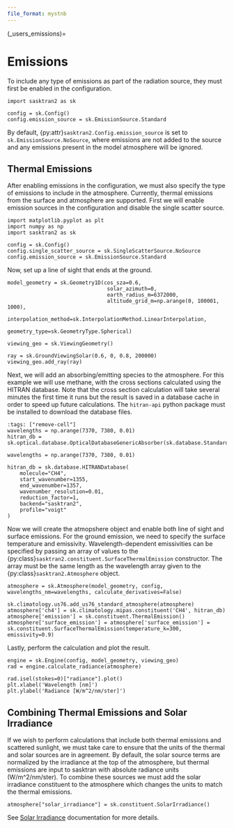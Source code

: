 ```yaml
---
file_format: mystnb
---
```


(_users_emissions)=
# Emissions

To include any type of emissions as part of the radiation source, they must first be enabled in the configuration.

```{code-cell}
import sasktran2 as sk

config = sk.Config()
config.emission_source = sk.EmissionSource.Standard
```

By default, {py:attr}`sasktran2.Config.emission_source` is set to `sk.EmissionSource.NoSource`, where emissions are not added to
the source and any emissions present in the model atmosphere will be ignored.

## Thermal Emissions

After enabling emissions in the configuration, we must also specify the type of emissions to include in the
atmosphere. Currently, thermal emissions from the surface and atmosphere are supported. First we will
enable emission sources in the configuration and disable the single scatter source.

```{code-cell}
import matplotlib.pyplot as plt
import numpy as np
import sasktran2 as sk

config = sk.Config()
config.single_scatter_source = sk.SingleScatterSource.NoSource
config.emission_source = sk.EmissionSource.Standard
```

Now, set up a line of sight that ends at the ground.

```{code-cell}
model_geometry = sk.Geometry1D(cos_sza=0.6,
                                solar_azimuth=0,
                                earth_radius_m=6372000,
                                altitude_grid_m=np.arange(0, 100001, 1000),
                                interpolation_method=sk.InterpolationMethod.LinearInterpolation,
                                geometry_type=sk.GeometryType.Spherical)

viewing_geo = sk.ViewingGeometry()

ray = sk.GroundViewingSolar(0.6, 0, 0.8, 200000)
viewing_geo.add_ray(ray)
```

Next, we will add an absorbing/emitting species to the atmosphere. For this example we will use
methane, with the cross sections calculated using the HITRAN database. Note that the cross section
calculation will take several minutes the first time it runs but the result is saved in a
database cache in order to speed up future calculations. The `hitran-api` python package must
be installed to download the database files.

```{code-cell}
:tags: ["remove-cell"]
wavelengths = np.arange(7370, 7380, 0.01)
hitran_db = sk.optical.database.OpticalDatabaseGenericAbsorber(sk.database.StandardDatabase().path("hitran/CH4/sasktran2/60fc6c547a1b2e1181f3296dead288d84fa7c178.nc"))
```

```{code}
wavelengths = np.arange(7370, 7380, 0.01)

hitran_db = sk.database.HITRANDatabase(
    molecule="CH4",
    start_wavenumber=1355,
    end_wavenumber=1357,
    wavenumber_resolution=0.01,
    reduction_factor=1,
    backend="sasktran2",
    profile="voigt"
)
```

Now we will create the atmopshere object and enable both line of sight and surface emissions.
For the ground emission, we need to specify the surface temperature and emissivity.
Wavelength-dependent emissivities can be specified by passing an array of values to the
{py:class}`sasktran2.constituent.SurfaceThermalEmission` constructor. The array must be the same length as the
wavelength array given to the {py:class}`sasktran2.Atmosphere` object.

```{code-cell}
atmosphere = sk.Atmosphere(model_geometry, config, wavelengths_nm=wavelengths, calculate_derivatives=False)

sk.climatology.us76.add_us76_standard_atmosphere(atmosphere)
atmosphere['ch4'] = sk.climatology.mipas.constituent('CH4', hitran_db)
atmosphere['emission'] = sk.constituent.ThermalEmission()
atmosphere['surface_emission'] = atmosphere['surface_emission'] = sk.constituent.SurfaceThermalEmission(temperature_k=300, emissivity=0.9)
```

Lastly, perform the calculation and plot the result.

```{code-cell}
engine = sk.Engine(config, model_geometry, viewing_geo)
rad = engine.calculate_radiance(atmosphere)

rad.isel(stokes=0)["radiance"].plot()
plt.xlabel('Wavelength [nm]')
plt.ylabel('Radiance [W/m^2/nm/ster]')

```

## Combining Thermal Emissions and Solar Irradiance

If we wish to perform calculations that include both thermal emissions and scattered sunlight, we must take care
to ensure that the units of the thermal and solar sources are in agreement. By default, the solar
source terms are normalized by the irradiance at the top of the atmosphere, but thermal emissions
are input to sasktran with absolute radiance units (W/m^2/nm/ster). To combine these sources we must
add the solar irradiance constituent to the atmosphere which changes the units to match the thermal emissions.

```{code-cell}
atmosphere["solar_irradiance"] = sk.constituent.SolarIrradiance()
```

See [Solar Irradiance](_users_solar_irradiance) documentation for more details.
